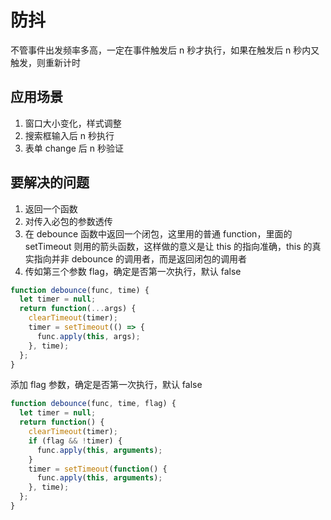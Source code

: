 # 防抖

不管事件出发频率多高，一定在事件触发后 n 秒才执行，如果在触发后 n 秒内又触发，则重新计时

## 应用场景

1. 窗口大小变化，样式调整
2. 搜索框输入后 n 秒执行
3. 表单 change 后 n 秒验证

## 要解决的问题

1. 返回一个函数
2. 对传入必包的参数透传
3. 在 debounce 函数中返回一个闭包，这里用的普通 function，里面的 setTimeout 则用的箭头函数，这样做的意义是让 this 的指向准确，this 的真实指向并非 debounce 的调用者，而是返回闭包的调用者
4. 传如第三个参数 flag，确定是否第一次执行，默认 false

```js
function debounce(func, time) {
  let timer = null;
  return function(...args) {
    clearTimeout(timer);
    timer = setTimeout(() => {
      func.apply(this, args);
    }, time);
  };
}
```

添加 flag 参数，确定是否第一次执行，默认 false

```js
function debounce(func, time, flag) {
  let timer = null;
  return function() {
    clearTimeout(timer);
    if (flag && !timer) {
      func.apply(this, arguments);
    }
    timer = setTimeout(function() {
      func.apply(this, arguments);
    }, time);
  };
}
```
